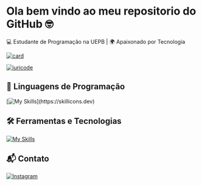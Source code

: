 # Ola bem vindo ao meu repositorio do GitHub 🤓

💻 Estudante de Programação na UEPB | 🌍 Apaixonado por Tecnologia 

[![card](https://github-readme-stats.vercel.app/api?username=FelipeHM-code&theme=tokyonight&show_icons=true)](https://github.com/anuraghazra/github-readme-stats)

[![iuricode](https://github-readme-stats.vercel.app/api/top-langs/?username=FelipeHM-code&hide=html&layout=compact&theme=tokyonight)](https://github.com/anuraghazra/github-readme-stats)



## 🚀 Linguagens de Programação
[![My Skills](https://skillicons.dev/icons?i=c,cpp,py,js,html,css,)](https://skillicons.dev)

## 🛠️ Ferramentas e Tecnologias
[![My Skills](https://skillicons.dev/icons?i=unity,eclipse,androidstudio,git,vscode,idea)](https://skillicons.dev)

## 📬 Contato 
[![Instagram](https://img.shields.io/badge/-Felipe_Henrique-purple?style=flat-square&logo=Instagram&logoColor=white&link={Link})](https://www.instagram.com/__felipehenriquee/?hl=pt-br)

